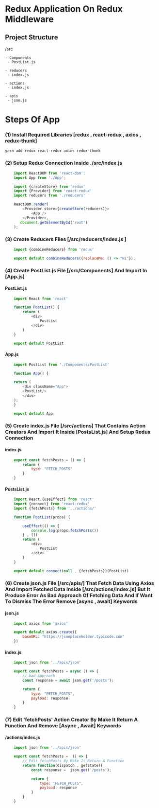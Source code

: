 # Redux Application On Redux Middleware

## Project Structure

/src

    - Components
     - PostList.js

    - reducers
     - index.js

    - actions
     - index.js

    - apis
     - json.js


# Steps Of App

### (1) Install Required Libraries [redux , react-redux , axios , redux-thunk]

    yarn add redux react-redux axios redux-thunk
    
### (2) Setup Redux Connection Inside ./src/index.js

```js
    import ReactDOM from 'react-dom';
    import App from './App';

    import {createStore} from 'redux'
    import {Provider} from 'react-redux'
    import reducers from './reducers'

    ReactDOM.render(
        <Provider store={createStore(reducers)}>
            <App />
        </Provider>, 
       document.getElementById('root')
    );
```
### (3) Create Reducers Files [/src/reducers/index.js ]

```js
    import {combineReducers} from 'redux'

    export default combineReducers({replaceMe: () => "Hi"});
```

### (4) Create PostList.js File [/src/Components] And Import In [App.js]

#### PostList.js
```js
    import React from 'react'

    function PostList() {
        return (
            <div>
                PostList
            </div>
        )
    }

    export default PostList
```

#### App.js
```js
    import PostList from './Components/PostList'

    function App() {

    return (
        <div className="App">
        <PostList/>
        </div>
    );
    }

    export default App;
```

### (5) Create index.js File [/src/actions] That Contains Action Creators And Import It Inside [PostsList.js] And Setup Redux Connection

#### index.js
```js
    export const fetchPosts = () => {
        return {
            type: "FETCH_POSTS"
        }
    }
```

#### PostsList.js
```js
    import React,{useEffect} from 'react'
    import {connect} from 'react-redux'
    import {fetchPosts} from '../actions/'

    function PostList(props) {

        useEffect(() => {
            console.log(props.fetchPosts())
        } , [])
        return (
            <div>
                PostList
            </div>
        )
    }

    export default connect(null , {fetchPosts})(PostList)
```

### (6) Create json.js File [/src/apis/] That Fetch Data Using Axios And Import Fetched Data Inside [/src/actions/index.js] But It Produce Error As Bad Approach Of Fetching Data And If Want To Dismiss The Error Remove [async , await] Keywords

#### json.js
```js
    import axios from 'axios'

    export default axios.create({
        baseURL: "https://jsonplaceholder.typicode.com"
    })
```

#### index.js
```js
    import json from '../apis/json'

    export const fetchPosts = async () => {
        // bad Approach
        const response = await json.get('/posts');

        return {
            type: "FETCH_POSTS",
            payload: response
        }
    }
```

### (7) Edit 'fetchPosts' Action Creator By Make It Return A Function And Remove [Async , Await] Keywords

#### /actions/index.js
```js
    import json from '../apis/json'

    export const fetchPosts =  () => {
        // Edit fetchPosts By Make It Return A Function
        return function(dispatch , getState){
            const response =  json.get('/posts');

            return {
                type: "FETCH_POSTS",
                payload: response
            }
        }
    }
```